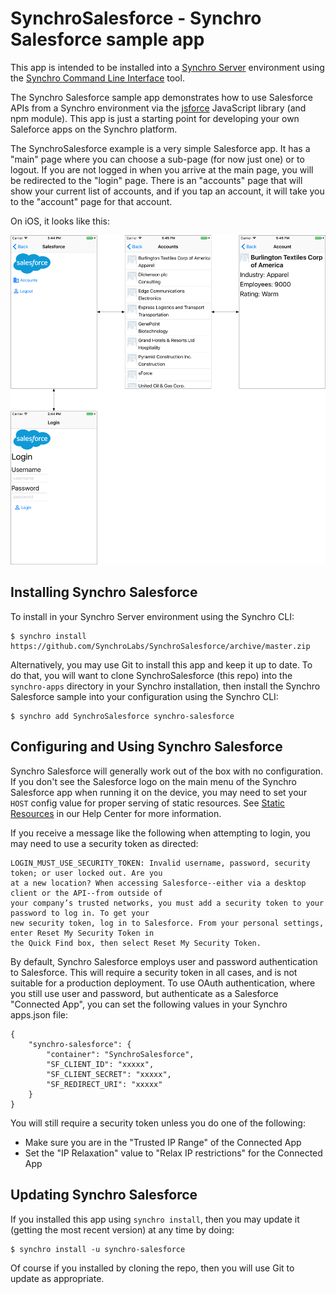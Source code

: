 # SynchroSalesforce - Synchro Salesforce sample app

This app is intended to be installed into a [Synchro Server](https://synchro.io) environment using the [Synchro Command Line Interface](https://www.npmjs.com/package/synchro) tool.  

The Synchro Salesforce sample app demonstrates how to use Salesforce APIs from a Synchro environment via the [jsforce](https://www.npmjs.com/package/jsforce) JavaScript library (and npm module).  This app is just a starting point for developing your own Saleforce apps on the Synchro platform.

The SynchroSalesforce example is a very simple Salesforce app. It has a "main" page where you can choose a sub-page (for now just one) or to logout. If you are not logged in when you arrive at the main page, you will be redirected to the "login" page. There is an "accounts" page that will show your current list of accounts, and if you tap an account, it will take you to the "account" page for that account.

On iOS, it looks like this:

![SynchroSalseforce](resources/SalesforceApp.png)

## Installing Synchro Salesforce

To install in your Synchro Server environment using the Synchro CLI:
```
$ synchro install https://github.com/SynchroLabs/SynchroSalesforce/archive/master.zip
```

Alternatively, you may use Git to install this app and keep it up to date.  To do that, you will want to clone SynchroSalesforce (this repo) into the `synchro-apps` directory in your Synchro installation, then install the Synchro Salesforce sample into your configuration using the Synchro CLI:

```
$ synchro add SynchroSalesforce synchro-salesforce
```

## Configuring and Using Synchro Salesforce

Synchro Salesforce will generally work out of the box with no configuration.  If you don't see the Salesforce logo on the main menu of the Synchro Salesforce app when running it on the device, you may need to set your `HOST` config value for proper serving of static resources.  See [Static Resources](http://docs.synchro.io/general/static-resources) in our Help Center for more information.

If you receive a message like the following when attempting to login, you may need to use a security token as directed:

    LOGIN_MUST_USE_SECURITY_TOKEN: Invalid username, password, security token; or user locked out. Are you
    at a new location? When accessing Salesforce--either via a desktop client or the API--from outside of
    your company’s trusted networks, you must add a security token to your password to log in. To get your
    new security token, log in to Salesforce. From your personal settings, enter Reset My Security Token in
    the Quick Find box, then select Reset My Security Token.

By default, Synchro Salesforce employs user and password authentication to Salesforce.  This will require a security token in all cases, and is not suitable for a production deployment.  To use OAuth authentication, where you still use user and password, but authenticate as a Salesforce "Connected App", you can set the following values in your Synchro apps.json file:

    {
        "synchro-salesforce": {
            "container": "SynchroSalesforce",
            "SF_CLIENT_ID": "xxxxx",
            "SF_CLIENT_SECRET": "xxxxx",
            "SF_REDIRECT_URI": "xxxxx"
        }
    }

You will still require a security token unless you do one of the following:

* Make sure you are in the "Trusted IP Range" of the Connected App 
* Set the "IP Relaxation" value to "Relax IP restrictions" for the Connected App

## Updating Synchro Salesforce

If you installed this app using `synchro install`, then you may update it (getting the most recent version) at any time by doing:

```
$ synchro install -u synchro-salesforce
```

Of course if you installed by cloning the repo, then you will use Git to update as appropriate.
